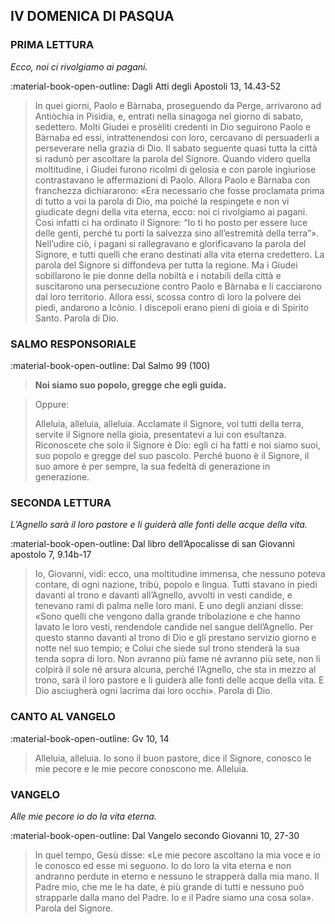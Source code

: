 ## IV DOMENICA DI PASQUA
> 
### PRIMA LETTURA
*Ecco, noi ci rivolgiamo ai pagani.*

:material-book-open-outline: Dagli Atti degli Apostoli
13, 14.43-52

> In quei giorni, Paolo e Bàrnaba, proseguendo da Perge, arrivarono ad Antiòchia in Pisìdia, e, entrati nella sinagoga nel giorno di sabato, sedettero. Molti Giudei e prosèliti credenti in Dio seguirono Paolo e Bàrnaba ed essi, intrattenendosi con loro, cercavano di persuaderli a perseverare nella grazia di Dio. Il sabato seguente quasi tutta la città si radunò per ascoltare la parola del Signore. Quando videro quella moltitudine, i Giudei furono ricolmi di gelosia e con parole ingiuriose contrastavano le affermazioni di Paolo. Allora Paolo e Bàrnaba con franchezza dichiararono: «Era necessario che fosse proclamata prima di tutto a voi la parola di Dio, ma poiché la respingete e non vi giudicate degni della vita eterna, ecco: noi ci rivolgiamo ai pagani. Così infatti ci ha ordinato il Signore: “Io ti ho posto per essere luce delle genti, perché tu porti la salvezza sino all’estremità della terra”». Nell’udire ciò, i pagani si rallegravano e glorificavano la parola del Signore, e tutti quelli che erano destinati alla vita eterna credettero. La parola del Signore si diffondeva per tutta la regione. Ma i Giudei sobillarono le pie donne della nobiltà e i notabili della città e suscitarono una persecuzione contro Paolo e Bàrnaba e li cacciarono dal loro territorio. Allora essi, scossa contro di loro la polvere dei piedi, andarono a Icònio. I discepoli erano pieni di gioia e di Spirito Santo. Parola di Dio.
> 
### SALMO RESPONSORIALE
:material-book-open-outline: Dal Salmo 99 (100)

>**Noi siamo suo popolo, gregge che egli guida.**

> Oppure:
> 
> Alleluia, alleluia, alleluia.
> Acclamate il Signore, voi tutti della terra,
> servite il Signore nella gioia,
> presentatevi a lui con esultanza.
> Riconoscete che solo il Signore è Dio:
> egli ci ha fatti e noi siamo suoi,
> suo popolo e gregge del suo pascolo.
> Perché buono è il Signore,
> il suo amore è per sempre,
> la sua fedeltà di generazione in generazione.
> 
### SECONDA LETTURA
*L’Agnello sarà il loro pastore e li guiderà alle fonti delle acque della vita.*

:material-book-open-outline: Dal libro dell’Apocalisse di san Giovanni apostolo
7, 9.14b-17

> Io, Giovanni, vidi: ecco, una moltitudine immensa, che nessuno poteva contare, di ogni nazione, tribù, popolo e lingua. Tutti stavano in piedi davanti al trono e davanti all’Agnello, avvolti in vesti candide, e tenevano rami di palma nelle loro mani. E uno degli anziani disse: «Sono quelli che vengono dalla grande tribolazione e che hanno lavato le loro vesti, rendendole candide nel sangue dell’Agnello. Per questo stanno davanti al trono di Dio e gli prestano servizio giorno e notte nel suo tempio; e Colui che siede sul trono stenderà la sua tenda sopra di loro. Non avranno più fame né avranno più sete, non li colpirà il sole né arsura alcuna, perché l’Agnello, che sta in mezzo al trono, sarà il loro pastore e li guiderà alle fonti delle acque della vita. E Dio asciugherà ogni lacrima dai loro occhi». Parola di Dio.
> 
### CANTO AL VANGELO
:material-book-open-outline: Gv 10, 14

> Alleluia, alleluia.
> Io sono il buon pastore, dice il Signore,
> conosco le mie pecore e le mie pecore conoscono me.
> Alleluia.
> 
### VANGELO
*Alle mie pecore io do la vita eterna.*

:material-book-open-outline: Dal Vangelo secondo Giovanni
10, 27-30

> In quel tempo, Gesù disse: «Le mie pecore ascoltano la mia voce e io le conosco ed esse mi seguono. Io do loro la vita eterna e non andranno perdute in eterno e nessuno le strapperà dalla mia mano. Il Padre mio, che me le ha date, è più grande di tutti e nessuno può strapparle dalla mano del Padre. Io e il Padre siamo una cosa sola». Parola del Signore.